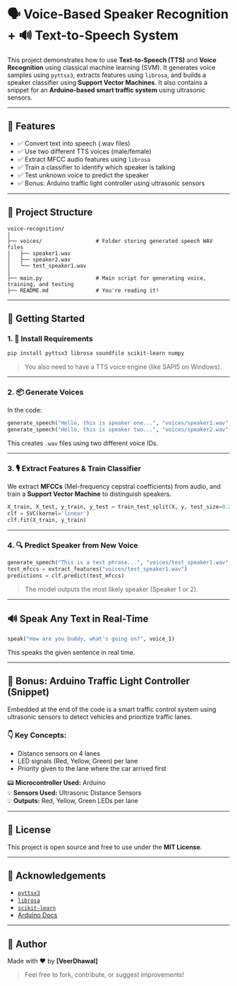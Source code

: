 
# 🗣️ Voice-Based Speaker Recognition + 🔊 Text-to-Speech System

This project demonstrates how to use **Text-to-Speech (TTS)** and **Voice Recognition** using classical machine learning (SVM). It generates voice samples using `pyttsx3`, extracts features using `librosa`, and builds a speaker classifier using **Support Vector Machines**. It also contains a snippet for an **Arduino-based smart traffic system** using ultrasonic sensors.

---

## 🔧 Features

- ✅ Convert text into speech (.wav files)
- ✅ Use two different TTS voices (male/female)
- ✅ Extract MFCC audio features using  `librosa`
- ✅ Train a classifier to identify which speaker is talking
- ✅ Test unknown voice to predict the speaker
- ✅ Bonus: Arduino traffic light controller using ultrasonic sensors

---

## 📁 Project Structure

```
voice-recognition/
│
├── voices/                 # Folder storing generated speech WAV files
│   ├── speaker1.wav
│   ├── speaker2.wav
│   └── test_speaker1.wav
│
├── main.py                 # Main script for generating voice, training, and testing
├── README.md               # You're reading it!
```

---

## 🚀 Getting Started

### 1. 🔧 Install Requirements

```bash
pip install pyttsx3 librosa soundfile scikit-learn numpy
```

> You also need to have a TTS voice engine (like SAPI5 on Windows).

---

### 2. 📦 Generate Voices

In the code:
```python
generate_speech("Hello, this is speaker one...", "voices/speaker1.wav", voice_1)
generate_speech("Hello, this is speaker two...", "voices/speaker2.wav", voice_2)
```

This creates `.wav` files using two different voice IDs.

---

### 3. 🎙️ Extract Features & Train Classifier

We extract **MFCCs** (Mel-frequency cepstral coefficients) from audio, and train a **Support Vector Machine** to distinguish speakers.

```python
X_train, X_test, y_train, y_test = train_test_split(X, y, test_size=0.2)
clf = SVC(kernel='linear')
clf.fit(X_train, y_train)
```

---

### 4. 🔍 Predict Speaker from New Voice

```python
generate_speech("This is a test phrase...", "voices/test_speaker1.wav", voice_1)
test_mfccs = extract_features("voices/test_speaker1.wav")
predictions = clf.predict(test_mfccs)
```

> The model outputs the most likely speaker (Speaker 1 or 2).

---

## 🔊 Speak Any Text in Real-Time

```python
speak("How are you buddy, what's going on?", voice_1)
```

This speaks the given sentence in real time.

---

## 🔁 Bonus: Arduino Traffic Light Controller (Snippet)

Embedded at the end of the code is a smart traffic control system using ultrasonic sensors to detect vehicles and prioritize traffic lanes.

### 👇 Key Concepts:
- Distance sensors on 4 lanes
- LED signals (Red, Yellow, Green) per lane
- Priority given to the lane where the car arrived first

📟 **Microcontroller Used:** Arduino  
💡 **Sensors Used:** Ultrasonic Distance Sensors  
💡 **Outputs:** Red, Yellow, Green LEDs per lane

---

## 📜 License

This project is open source and free to use under the **MIT License**.

---

## 🤝 Acknowledgements

- [`pyttsx3`](https://pypi.org/project/pyttsx3/)
- [`librosa`](https://librosa.org/)
- [`scikit-learn`](https://scikit-learn.org/)
- [Arduino Docs](https://www.arduino.cc/reference/en/)

---

## 🙌 Author

Made with ❤️ by **[VeerDhawal]**  
> Feel free to fork, contribute, or suggest improvements!

